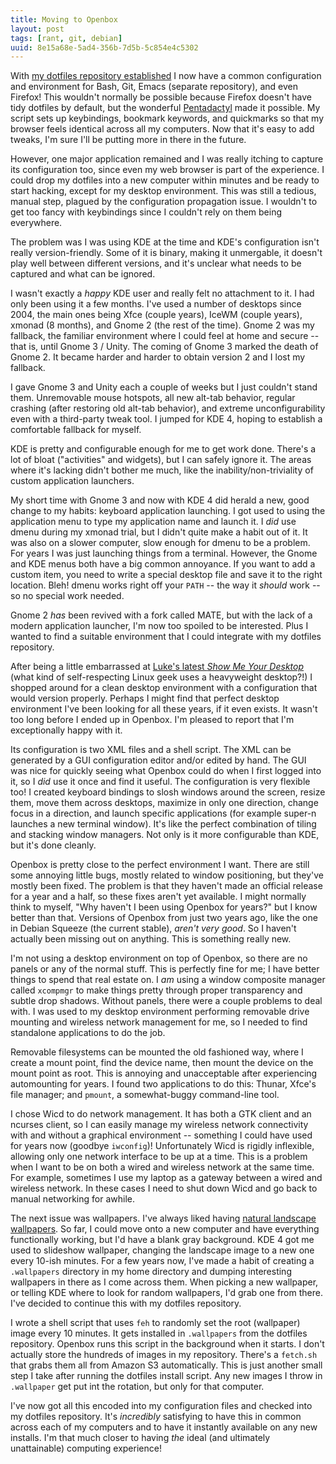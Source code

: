 ```yaml
---
title: Moving to Openbox
layout: post
tags: [rant, git, debian]
uuid: 8e15a68e-5ad4-356b-7d5b-5c854e4c5302
---
```


With [my dotfiles repository established](/blog/2012/06/23/) I now
have a common configuration and environment for Bash, Git, Emacs
(separate repository), and even Firefox! This wouldn't normally be
possible because Firefox doesn't have tidy dotfiles by default, but
the wonderful [Pentadactyl](/blog/2009/04/03/) made it possible. My
script sets up keybindings, bookmark keywords, and quickmarks so that
my browser feels identical across all my computers. Now that it's easy
to add tweaks, I'm sure I'll be putting more in there in the future.

However, one major application remained and I was really itching to
capture its configuration too, since even my web browser is part of
the experience. I could drop my dotfiles into a new computer within
minutes and be ready to start hacking, except for my desktop
environment. This was still a tedious, manual step, plagued by the
configuration propagation issue. I wouldn't to get too fancy with
keybindings since I couldn't rely on them being everywhere.

The problem was I was using KDE at the time and KDE's configuration
isn't really version-friendly. Some of it is binary, making it
unmergable, it doesn't play well between different versions, and it's
unclear what needs to be captured and what can be ignored.

I wasn't exactly a *happy* KDE user and really felt no attachment to
it. I had only been using it a few months. I've used a number of
desktops since 2004, the main ones being Xfce (couple years), IceWM
(couple years), xmonad (8 months), and Gnome 2 (the rest of the
time). Gnome 2 was my fallback, the familiar environment where I could
feel at home and secure -- that is, until Gnome 3 / Unity. The coming
of Gnome 3 marked the death of Gnome 2. It became harder and harder to
obtain version 2 and I lost my fallback.

I gave Gnome 3 and Unity each a couple of weeks but I just couldn't
stand them. Unremovable mouse hotspots, all new alt-tab behavior,
regular crashing (after restoring old alt-tab behavior), and extreme
unconfigurability even with a third-party tweak tool. I jumped for KDE
4, hoping to establish a comfortable fallback for myself.

KDE is pretty and configurable enough for me to get work done. There's
a lot of bloat ("activities" and widgets), but I can safely ignore
it. The areas where it's lacking didn't bother me much, like the
inability/non-triviality of custom application launchers.

My short time with Gnome 3 and now with KDE 4 did herald a new, good
change to my habits: keyboard application launching. I got used to
using the application menu to type my application name and launch
it. I *did* use dmenu during my xmonad trial, but I didn't quite make
a habit out of it. It was also on a slower computer, slow enough for
dmenu to be a problem. For years I was just launching things from a
terminal. However, the Gnome and KDE menus both have a big common
annoyance. If you want to add a custom item, you need to write a
special desktop file and save it to the right location. Bleh! dmenu
works right off your `PATH` -- the way it *should* work -- so no
special work needed.

Gnome 2 *has* been revived with a fork called MATE, but with the lack
of a modern application launcher, I'm now too spoiled to be
interested. Plus I wanted to find a suitable environment that I could
integrate with my dotfiles repository.

After being a little embarrassed at
[Luke's latest *Show Me Your Desktop*](http://www.terminally-incoherent.com/blog/2012/05/18/show-me-your-desktop-4/)
(what kind of self-respecting Linux geek uses a heavyweight desktop?!)
I shopped around for a clean desktop environment with a configuration
that would version properly. Perhaps I might find that perfect desktop
environment I've been looking for all these years, if it even
exists. It wasn't too long before I ended up in Openbox. I'm pleased
to report that I'm exceptionally happy with it.

Its configuration is two XML files and a shell script. The XML can be
generated by a GUI configuration editor and/or edited by hand. The GUI
was nice for quickly seeing what Openbox could do when I first logged
into it, so I *did* use it once and find it useful. The configuration
is very flexible too! I created keyboard bindings to slosh windows
around the screen, resize them, move them across desktops, maximize in
only one direction, change focus in a direction, and launch specific
applications (for example super-n launches a new terminal
window). It's like the perfect combination of tiling and stacking
window managers. Not only is it more configurable than KDE, but it's
done cleanly.

Openbox is pretty close to the perfect environment I want. There are
still some annoying little bugs, mostly related to window positioning,
but they've mostly been fixed. The problem is that they haven't made
an official release for a year and a half, so these fixes aren't yet
available. I might normally think to myself, "Why haven't I been using
Openbox for years?" but I know better than that. Versions of Openbox
from just two years ago, like the one in Debian Squeeze (the current
stable), *aren't very good*. So I haven't actually been missing out on
anything. This is something really new.

I'm not using a desktop environment on top of Openbox, so there are no
panels or any of the normal stuff. This is perfectly fine for me; I
have better things to spend that real estate on. I *am* using a window
composite manager called `xcompmgr` to make things pretty through
proper transparency and subtle drop shadows. Without panels, there
were a couple problems to deal with. I was used to my desktop
environment performing removable drive mounting and wireless network
management for me, so I needed to find standalone applications to do
the job.

Removable filesystems can be mounted the old fashioned way, where I
create a mount point, find the device name, then mount the device on
the mount point as root. This is annoying and unacceptable after
experiencing automounting for years. I found two applications to do
this: Thunar, Xfce's file manager; and `pmount`, a somewhat-buggy
command-line tool.

I chose Wicd to do network management. It has both a GTK client and an
ncurses client, so I can easily manage my wireless network
connectivity with and without a graphical environment -- something I
could have used for years now (goodbye `iwconfig`)! Unfortunately Wicd
is rigidly inflexible, allowing only one network interface to be up at
a time. This is a problem when I want to be on both a wired and
wireless network at the same time. For example, sometimes I use my
laptop as a gateway between a wired and wireless network. In these
cases I need to shut down Wicd and go back to manual networking for
awhile.

The next issue was wallpapers. I've always liked having
[natural landscape wallpapers](http://reddit.com/r/EarthPorn). So far,
I could move onto a new computer and have everything functionally
working, but I'd have a blank gray background. KDE 4 got me used to
slideshow wallpaper, changing the landscape image to a new one every
10-ish minutes. For a few years now, I've made a habit of creating a
`.wallpapers` directory in my home directory and dumping interesting
wallpapers in there as I come across them. When picking a new
wallpaper, or telling KDE where to look for random wallpapers, I'd
grab one from there. I've decided to continue this with my dotfiles
repository.

I wrote a shell script that uses `feh` to randomly set the root
(wallpaper) image every 10 minutes. It gets installed in `.wallpapers`
from the dotfiles repository. Openbox runs this script in the
background when it starts. I don't actually store the hundreds of
images in my repository. There's a `fetch.sh` that grabs them all from
Amazon S3 automatically. This is just another small step I take after
running the dotfiles install script. Any new images I throw in
`.wallpaper` get put int the rotation, but only for that computer.

I've now got all this encoded into my configuration files and checked
into my dotfiles repository. It's *incredibly* satisfying to have this
in common across each of my computers and to have it instantly
available on any new installs. I'm that much closer to having *the*
ideal (and ultimately unattainable) computing experience!
